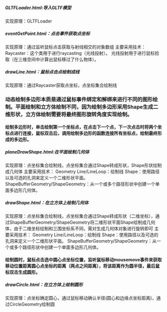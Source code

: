 ##### GLTFLoader.html:导入GLTF模型
实现原理：GLTFLoader

##### eventGetPoint.html：点击事件获取点坐标
实现原理：通过监听鼠标点击获取与射线相交的对象数组
主要采用技术：Raycaster：这个类用于进行raycasting（光线投射）。 光线投射用于进行鼠标拾取（在三维空间中计算出鼠标移过了什么物体）。

##### drawLine.html：鼠标点击点绘制成线
实现原理：通过Raycaster获取点坐标，点坐标集合绘制线


### 动态绘制多边形本质是通过鼠标事件绑定和解绑来进行不同的图形绘制。平面绘制和立方体绘制不同，因为绘制多边形采用Shape生成二维形状，立方体绘制需要将最终图形旋转角度实现绘制。

#### 绘制多边形时，单击绘制第一个坐标点，在点击下一个点，下一次点击时将两个坐标点进行连接，鼠标双击后，调用绘制多边形的函数连接所有坐标点，绘制最终形成的多边形。
##### planeDrawShape.html:在平面绘制几何体
实现原理：点坐标集合绘制线，点坐标集合通过Shape转成形状，Shape形状绘制成几何体
主要采用技术：
Geometry
Line/LineLoop：绘制线
Shape：使用路径以及可选的孔洞来定义一个二维形状平面。
ShapeBufferGeometry/ShapeGeometry：从一个或多个路径形状中创建一个单面多边形几何体。

##### drawShape.html：在立方体上绘制几何体
实现原理：点坐标集合绘制线，点坐标集合通过Shape转成形状（二维坐标），通过ShapeBufferGeometry/ShapeGeometry将二维形状平面Shape绘制成几何体，由于二维坐标绘制和三围坐标系不同，需对生成几何体对象进行旋转即可
主要采用技术：
Geometry
Line/LineLoop：绘制线
Shape：使用路径以及可选的孔洞来定义一个二维形状平面。
ShapeBufferGeometry/ShapeGeometry：从一个或多个路径形状中创建一个单面多边形几何体。

#### 绘制圆时，鼠标点击选中圆心点坐标位置，监听鼠标移动mousemove事件来获取移动位置距离圆心点坐标的距离（两点之间距离），将该距离作为圆半径，最后鼠标双击生成圆形。
##### drawCircle.html：在立方体上绘制圆形
实现原理：点坐标确定圆心，通过鼠标移动确认半径(圆心和边缘点坐标距离)，通过CircleGeometry绘制圆